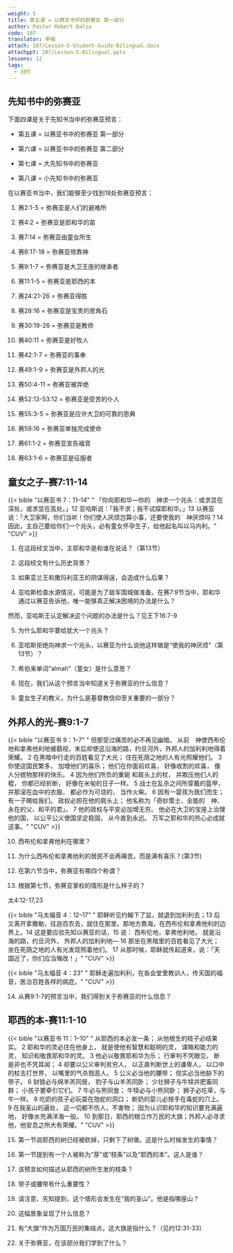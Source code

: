 ```yaml
---
weight: 5
title: 第五课 = 以赛亚书中的弥赛亚 第一部分
author: Pastor Robert Balza
code: 107
translator: 李梅
attach: 107/Lesson-5-Student-Guide-Bilingual.docx
attachppt: 107/Lesson-5-Bilingual.pptx
lessons: 12
tags: 
  - 旧约
---
```

## 先知书中的弥赛亚

下面四课是关于先知书当中的弥赛亚预言：

- 第五课 = 以赛亚书中的弥赛亚 第一部分

- 第六课 = 以赛亚书中的弥赛亚 第二部分

- 第七课 = 大先知书中的弥赛亚

- 第八课 = 小先知书中的弥赛亚

在以赛亚书当中，我们能够至少找到18处弥赛亚预言：

1.	赛2:1-5 = 弥赛亚是人们的避难所
2.  赛4:2 = 弥赛亚是耶和华的苗
3.	赛7:14 = 弥赛亚由童女所生
4.	赛8:17-18 = 弥赛亚倚靠神
5.	赛9:1-7 = 弥赛亚是大卫王座的继承者
6.	赛11:1-5 = 弥赛亚是耶西的本
7.	赛24:21-26 = 弥赛亚得胜
8.	赛28:16 = 弥赛亚是宝贵的房角石
9.	赛30:19-26 = 弥赛亚是教师

10.	赛40:11 = 弥赛亚是好牧人
11.	赛42:1-7 = 弥赛亚的事奉
12.	赛49:1-9 = 弥赛亚是外邦人的光
13.	赛50:4-11 = 弥赛亚被弃绝
14.	赛52:13-53:12 = 弥赛亚是受苦的仆人
15.	赛55:3-5 = 弥赛亚是应许大卫的可靠的恩典
16.	赛59:16 = 弥赛亚单独完成使命
17.	赛61:1-2 = 弥赛亚宣告福音
18.	赛63:1-6 = 弥赛亚是征服者

## 童女之子-赛7:11-14

{{< bible "以赛亚书 7：11–14" " 「你向耶和华—你的　神求一个兆头：或求显在深处，或求显在高处。」12 亚哈斯说：「我不求；我不试探耶和华。」13 以赛亚说：「大卫家啊，你们当听！你们使人厌烦岂算小事，还要使我的　神厌烦吗？14 因此，主自己要给你们一个兆头，必有童女怀孕生子，给他起名叫以马内利。" "CUV" >}}

1) 在这段经文当中，主耶和华是和谁在说话？（第13节）

2) 这段经文有什么历史背景？

3) 如果亚兰王和撒玛利亚王的阴谋得逞，会造成什么后果？

4) 亚哈斯检查水源情况，可能是为了敌军围城做准备。在赛7:9节当中，耶和华通过以赛亚告诉他，唯一能够真正解决困境的办法是什么？

然而，亚哈斯王认定解决这个问题的办法是什么？见王下16:7-9

5) 为什么耶和华要给犹大一个兆头？

6) 亚哈斯拒绝向神求一个兆头，以赛亚为什么说他这样做是“使我的神厌烦”（第13节）？

7) 希伯来单词“almah”（童女）是什么意思？

8) 现在，我们从这个预言当中知道关于弥赛亚的什么信息？

9) 童女生子的教义，为什么是基督教信仰至关重要的一部分？


## 外邦人的光-赛9:1-7 

{{< bible "以赛亚书 9：1–7" " 但那受过痛苦的必不再见幽暗。 从前　神使西布伦地和拿弗他利地被藐视，末后却使这沿海的路，约旦河外，外邦人的加利利地得着荣耀。 2 在黑暗中行走的百姓看见了大光； 住在死荫之地的人有光照耀他们。 3 你使这国民繁多， 加增他们的喜乐； 他们在你面前欢喜， 好像收割的欢喜， 像人分掳物那样的快乐。 4 因为他们所负的重轭 和肩头上的杖， 并欺压他们人的棍， 你都已经折断， 好像在米甸的日子一样。 5 战士在乱杀之间所穿戴的盔甲， 并那滚在血中的衣服， 都必作为可烧的， 当作火柴。 6 因有一婴孩为我们而生； 有一子赐给我们。 政权必担在他的肩头上； 他名称为「奇妙策士、全能的　神、永在的父、和平的君」。 7 他的政权与平安必加增无穷。 他必在大卫的宝座上治理他的国， 以公平公义使国坚定稳固， 从今直到永远。 万军之耶和华的热心必成就这事。" "CUV" >}}

10)	西布伦和拿弗他利在哪里？

11)	为什么西布伦和拿弗他利的居民不会再痛苦，而是满有喜乐？(第3节)

12)	在第六节当中，弥赛亚有哪四个称谓？

13)	根据第七节，弥赛亚掌权的情形是什么样子的？

太4:12-17,23

{{< bible "马太福音 4：12–17" " 耶稣听见约翰下了监，就退到加利利去；13 后又离开拿撒勒，往迦百农去，就住在那里。那地方靠海，在西布伦和拿弗他利的边界上。14 这是要应验先知以赛亚的话，15 说： 西布伦地，拿弗他利地， 就是沿海的路，约旦河外， 外邦人的加利利地— 16 那坐在黑暗里的百姓看见了大光； 坐在死荫之地的人有光发现照着他们。 17 从那时候，耶稣就传起道来，说：「天国近了，你们应当悔改！」" "CUV" >}}

{{< bible "马太福音 4：23" " 耶稣走遍加利利，在各会堂里教训人，传天国的福音，医治百姓各样的病症。" "CUV" >}}

14)	从赛9:1-7的预言当中，我们得到关于弥赛亚的什么信息？

## 耶西的本-赛11:1-10

{{< bible "以赛亚书 11：1–10" " 从耶西的本必发一条； 从他根生的枝子必结果实。 2 耶和华的灵必住在他身上， 就是使他有智慧和聪明的灵， 谋略和能力的灵， 知识和敬畏耶和华的灵。 3 他必以敬畏耶和华为乐； 行审判不凭眼见， 断是非也不凭耳闻； 4 却要以公义审判贫穷人， 以正直判断世上的谦卑人， 以口中的杖击打世界， 以嘴里的气杀戮恶人。 5 公义必当他的腰带； 信实必当他胁下的带子。 6 豺狼必与绵羊羔同居， 豹子与山羊羔同卧； 少壮狮子与牛犊并肥畜同群； 小孩子要牵引它们。 7 牛必与熊同食； 牛犊必与小熊同卧； 狮子必吃草，与牛一样。 8 吃奶的孩子必玩耍在虺蛇的洞口； 断奶的婴儿必按手在毒蛇的穴上。 9 在我圣山的遍处， 这一切都不伤人，不害物； 因为认识耶和华的知识要充满遍地， 好像水充满洋海一般。 10 到那日，耶西的根立作万民的大旗；外邦人必寻求他，他安息之所大有荣耀。" "CUV" >}}

15)	第一节说耶西的树已经被砍掉，只剩下了树墩。这是什么时候发生的事情？

16)	第一节提到有一个人被称为“芽”或“枝条”以及“耶西的本”。这人是谁？

17)	该预言如何描述从耶西的树所生发的枝条？

18)	带子或腰带有什么重要性？

19)	请注意，先知提到，这个情形会发生在“我的圣山”。他是指哪座山？

20)	这幅景象呈现了什么信息？

21)	有“大旗”作为万国万民的集结点，这大旗是指什么？（见约12:31-33）

22)	关于弥赛亚，在该部分我们学到了什么？